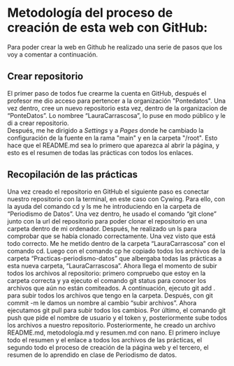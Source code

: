 # Metodología del proceso de creación de esta web con GitHub:
Para poder crear la web en Github he realizado una serie de pasos que los voy a comentar a continuación.
## Crear repositorio
El primer paso de todos fue crearme la cuenta en GitHub, después el profesor me dio acceso para pertencer a la organización "Pontedatos". Una vez dentro, cree un nuevo repositorio esta vez, dentro de la organizacion de “PonteDatos”. Lo nombree “LauraCarrascosa”, lo puse en modo público y le di a crear repositorio.  
Después, me he dirigido a *Settings* y a *Pages* donde he cambiado la configuración de la fuente en la rama "main" y en la carpeta "/root". Esto hace que el README.md sea lo primero que aparezca al abrir la página, y esto es el resumen de todas las prácticas con todos los enlaces. 
## Recopilación de las prácticas
Una vez creado el repositorio en GitHub el siguiente paso es conectar nuestro repositorio con la terminal, en este caso con Cywing. Para ello, con la ayuda del comando cd y ls me he introduciendo en la carpeta de “Periodismo de Datos”. 
Una vez dentro, he usado el comando “git clone” junto con la url del repositorio para poder clonar el repositorio en una carpeta dentro de mi ordenador. Después, he realizado un ls para comprobar que se había clonado correctamente. Una vez visto que está todo correcto. Me he metido dentro de la carpeta “LauraCarrascosa” con el comando cd. Luego con el comando cp he copiado todos los archivos de la carpeta “Practicas-periodismo-datos” que albergaba todas las prácticas a esta nueva carpeta, “LauraCarrascosa”.
Ahora llega el momento de subir todos los archivos al repositorio: primero compruebo que estoy en la carpeta correcta y ya ejecuto el comando git status para conocer los archivos que aún no están comiteados. A continuación, ejecuto git add . para subir todos los archivos que tengo en la carpeta. Después, con git commit -m le damos un nombre al cambio “subir archivos”. Ahora ejecutamos git pull para subir todos los cambios. Por último, el comando git push que pide el nombre de usuario y el token y, posteriormente sube todos los archivos a nuestro repositorio. 
Posteriormente, he creado un archivo README.md, metodología.md y resumen.md con nano. El primero incluye todo el resumen y el enlace a todos los archivos de las prácticas, el segundo todo el proceso de creación de la página web y el tercero, el resumen de lo aprendido en clase de Periodismo de datos. 
